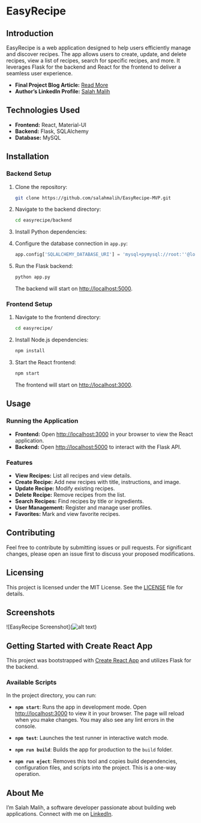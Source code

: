 # EasyRecipe

## Introduction
EasyRecipe is a web application designed to help users efficiently manage and discover recipes. The app allows users to create, update, and delete recipes, view a list of recipes, search for specific recipes, and more. It leverages Flask for the backend and React for the frontend to deliver a seamless user experience.


- **Final Project Blog Article:** [Read More](https://medium.com/@salahmalih/behind-the-scenes-of-easyrecipe-a-developers-tale-of-crafting-a-recipe-discovery-tool-b885aebf3d07)
- **Author’s LinkedIn Profile:** [Salah Malih](http://linkedin.com/in/salah-malih)

## Technologies Used
- **Frontend:** React, Material-UI
- **Backend:** Flask, SQLAlchemy
- **Database:** MySQL

## Installation

### Backend Setup
1. Clone the repository:
   ```bash
   git clone https://github.com/salahmalih/EasyRecipe-MVP.git
   ```
2. Navigate to the backend directory:
   ```bash
   cd easyrecipe/backend
   ```
3. Install Python dependencies:

4. Configure the database connection in `app.py`:
   ```python
   app.config['SQLALCHEMY_DATABASE_URI'] = 'mysql+pymysql://root:''@localhost/db_easyrecipe'
   ```
5. Run the Flask backend:
   ```bash
   python app.py
   ```
   The backend will start on [http://localhost:5000](http://localhost:5000).

### Frontend Setup
1. Navigate to the frontend directory:
   ```bash
   cd easyrecipe/
   ```
2. Install Node.js dependencies:
   ```bash
   npm install
   ```
3. Start the React frontend:
   ```bash
   npm start
   ```
   The frontend will start on [http://localhost:3000](http://localhost:3000).

## Usage

### Running the Application
- **Frontend:** Open [http://localhost:3000](http://localhost:3000) in your browser to view the React application.
- **Backend:** Open [http://localhost:5000](http://localhost:5000) to interact with the Flask API.

### Features
- **View Recipes:** List all recipes and view details.
- **Create Recipe:** Add new recipes with title, instructions, and image.
- **Update Recipe:** Modify existing recipes.
- **Delete Recipe:** Remove recipes from the list.
- **Search Recipes:** Find recipes by title or ingredients.
- **User Management:** Register and manage user profiles.
- **Favorites:** Mark and view favorite recipes.

## Contributing
Feel free to contribute by submitting issues or pull requests. For significant changes, please open an issue first to discuss your proposed modifications.

## Licensing
This project is licensed under the MIT License. See the [LICENSE](LICENSE) file for details.

## Screenshots
![EasyRecipe Screenshot](![alt text](image.png))

## Getting Started with Create React App
This project was bootstrapped with [Create React App](https://github.com/facebook/create-react-app) and utilizes Flask for the backend.

### Available Scripts
In the project directory, you can run:

- **`npm start`**: Runs the app in development mode. Open [http://localhost:3000](http://localhost:3000) to view it in your browser. The page will reload when you make changes. You may also see any lint errors in the console.

- **`npm test`**: Launches the test runner in interactive watch mode.

- **`npm run build`**: Builds the app for production to the `build` folder.

- **`npm run eject`**: Removes this tool and copies build dependencies, configuration files, and scripts into the project. This is a one-way operation.

## About Me
I’m Salah Malih, a software developer passionate about building  web applications. Connect with me on [LinkedIn](http://linkedin.com/in/salah-malih).

```
